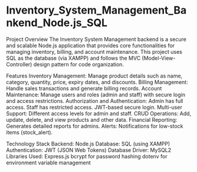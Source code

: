 ﻿# Inventory_System_Management_Bankend_Node.js_SQL

Project Overview
The Inventory System Management backend is a secure and scalable Node.js application that provides core functionalities for managing inventory, billing, and account maintenance. This project uses SQL as the database (via XAMPP) and follows the MVC (Model-View-Controller) design pattern for code organization.

Features Inventory Management: Manage product details such as name, category, quantity, price, expiry dates, and discounts.
Billing Management: Handle sales transactions and generate billing records.
Account Maintenance: Manage users and roles (admin and staff) with secure login and access restrictions.
Authorization and Authentication:
Admin has full access.
Staff has restricted access.
JWT-based secure login.
Multi-user Support: Different access levels for admin and staff.
CRUD Operations:
Add, update, delete, and view products and other data.
Financial Reporting: Generates detailed reports for admins.
Alerts: Notifications for low-stock items (stock_alert).

Technology Stack
Backend: Node.js
Database: SQL (using XAMPP)
Authentication: JWT (JSON Web Tokens)
Database Driver: MySQL2
Libraries Used:
Express.js
bcrypt for password hashing
dotenv for environment variable management


